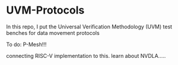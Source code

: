 # UVM-Protocols
In this repo, I put the Universal Verification Methodology (UVM) test benches for data movement protocols

To do: P-Mesh!!!

connecting RISC-V implementation to this.
learn about NVDLA.....

